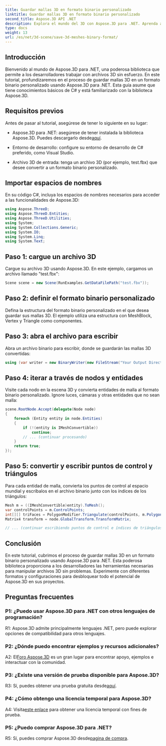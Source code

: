 ```yaml
---
title: Guardar mallas 3D en formato binario personalizado
linktitle: Guardar mallas 3D en formato binario personalizado
second_title: Aspose.3D API .NET
description: Explora el mundo del 3D con Aspose.3D para .NET. Aprenda a guardar mallas en formato binario personalizado.
type: docs
weight: 13
url: /es/net/3d-scene/save-3d-meshes-binary-format/
---
```

## Introducción

Bienvenido al mundo de Aspose.3D para .NET, una poderosa biblioteca que permite a los desarrolladores trabajar con archivos 3D sin esfuerzo. En este tutorial, profundizaremos en el proceso de guardar mallas 3D en un formato binario personalizado usando Aspose.3D para .NET. Esta guía asume que tiene conocimientos básicos de C# y está familiarizado con la biblioteca Aspose.3D.

## Requisitos previos

Antes de pasar al tutorial, asegúrese de tener lo siguiente en su lugar:

-  Aspose.3D para .NET: asegúrese de tener instalada la biblioteca Aspose.3D. Puedes descargarlo desde[aquí](https://releases.aspose.com/3d/net/).

- Entorno de desarrollo: configure su entorno de desarrollo de C# preferido, como Visual Studio.

- Archivo 3D de entrada: tenga un archivo 3D (por ejemplo, test.fbx) que desee convertir a un formato binario personalizado.

## Importar espacios de nombres

En su código C#, incluya los espacios de nombres necesarios para acceder a las funcionalidades de Aspose.3D:

```csharp
using Aspose.ThreeD;
using Aspose.ThreeD.Entities;
using Aspose.ThreeD.Utilities;
using System;
using System.Collections.Generic;
using System.IO;
using System.Linq;
using System.Text;
```

## Paso 1: cargue un archivo 3D

Cargue su archivo 3D usando Aspose.3D. En este ejemplo, cargamos un archivo llamado "test.fbx":

```csharp
Scene scene = new Scene(RunExamples.GetDataFilePath("test.fbx"));
```

## Paso 2: definir el formato binario personalizado

Defina la estructura del formato binario personalizado en el que desea guardar sus mallas 3D. El ejemplo utiliza una estructura con MeshBlock, Vertex y Triangle como componentes.

## Paso 3: abra el archivo para escribir

Abra un archivo binario para escribir, donde se guardarán las mallas 3D convertidas:

```csharp
using (var writer = new BinaryWriter(new FileStream("Your Output Directory" + "Save3DMeshesInCustomBinaryFormat_out", FileMode.Create, FileAccess.Write)))
```

## Paso 4: iterar a través de nodos y entidades

Visite cada nodo en la escena 3D y convierta entidades de malla al formato binario personalizado. Ignore luces, cámaras y otras entidades que no sean malla:

```csharp
scene.RootNode.Accept(delegate(Node node)
{
    foreach (Entity entity in node.Entities)
    {
        if (!(entity is IMeshConvertible))
            continue;
        // ... (continuar procesando)
    }
    return true;
});
```

## Paso 5: convertir y escribir puntos de control y triángulos

Para cada entidad de malla, convierta los puntos de control al espacio mundial y escríbalos en el archivo binario junto con los índices de los triángulos:

```csharp
Mesh m = ((IMeshConvertible)entity).ToMesh();
var controlPoints = m.ControlPoints;
int[][] triFaces = PolygonModifier.Triangulate(controlPoints, m.Polygons);
Matrix4 transform = node.GlobalTransform.TransformMatrix;

// ... (continuar escribiendo puntos de control e índices de triángulos)
```

## Conclusión

En este tutorial, cubrimos el proceso de guardar mallas 3D en un formato binario personalizado usando Aspose.3D para .NET. Esta poderosa biblioteca proporciona a los desarrolladores las herramientas necesarias para manipular archivos 3D sin problemas. Experimente con diferentes formatos y configuraciones para desbloquear todo el potencial de Aspose.3D en sus proyectos.

## Preguntas frecuentes

### P1: ¿Puedo usar Aspose.3D para .NET con otros lenguajes de programación?

R1: Aspose.3D admite principalmente lenguajes .NET, pero puede explorar opciones de compatibilidad para otros lenguajes.

### P2: ¿Dónde puedo encontrar ejemplos y recursos adicionales?

 A2: El[Foro Aspose.3D](https://forum.aspose.com/c/3d/18) es un gran lugar para encontrar apoyo, ejemplos e interactuar con la comunidad.

### P3: ¿Existe una versión de prueba disponible para Aspose.3D?

 R3: Sí, puedes obtener una prueba gratuita desde[aquí](https://releases.aspose.com/).

### P4: ¿Cómo obtengo una licencia temporal para Aspose.3D?

 A4: Visita[este enlace](https://purchase.aspose.com/temporary-license/) para obtener una licencia temporal con fines de prueba.

### P5: ¿Puedo comprar Aspose.3D para .NET?

 R5: Sí, puedes comprar Aspose.3D desde[pagina de compra](https://purchase.aspose.com/buy).